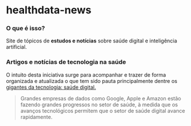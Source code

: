 # healthdata-news

### O que é isso?

Site de tópicos de **estudos e notícias** sobre saúde digital e inteligência artificial.

### Artigos e notícias de tecnologia na saúde

O intuito desta iniciativa surge para acompanhar e trazer de forma organizada e atualizada o que tem sido pauta principalmente dentre os[ gigantes da tecnologia: saúde digital.](https://medium.com/leoilab/tech-giants-all-have-their-eyes-on-healthcare-aac958797aff)

> Grandes empresas de dados como Google, Apple e Amazon estão fazendo grandes progressos no setor de saúde, à medida que os avanços tecnológicos permitem que o setor de saúde digital avance rapidamente.

